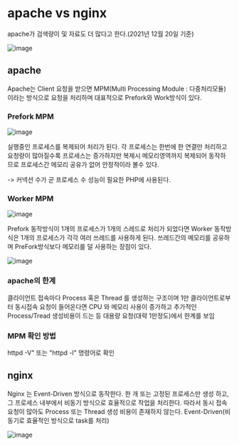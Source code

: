# apache vs nginx

apache가 검색량이 및 자료도 더 많다고 한다.(2021년 12월 20일 기준)

![image](https://user-images.githubusercontent.com/38831314/146679655-2c1ba44a-f765-41a6-918d-5f663bce081c.png)


## apache

Apache는 Client 요청을 받으면 MPM(Multi Processing Module : 다중처리모듈)이라는 방식으로 요청을 처리하며 대표적으로 Prefork와 Work방식이 있다.

### Prefork MPM

![image](https://user-images.githubusercontent.com/38831314/146679126-a0fd032a-05cd-48e8-9f01-340cf13fe4da.png)

실행중인 프로세스를 복제되어 처리가 된다. 각 프로세스는 한번에 한 연결만 처리하고 요청량이 많아질수록 프로세스는 증가하지만 복제시 메모리영역까지 복제되어 동작하므로 프로세스간 메모리 공유가 없어 안정적이라 볼수 있다.

-> 커넥션 수가 곧 프로세스 수 성능이 필요한 PHP에 사용된다.

### Worker MPM

![image](https://user-images.githubusercontent.com/38831314/146679183-2f314867-1f01-402b-8b33-01b993f5267a.png)

Prefork 동작방식이 1개의 프로세스가 1개의 스레드로 처리가 되었다면 Worker 동작방식은 1개의 프로세스가 각각 여러 쓰레드를 사용하게 된다. 쓰레드간의 메모리를 공유하며 PreFork방식보다 메모리를 덜 사용하는 장점이 있다.

![image](https://user-images.githubusercontent.com/38831314/146679278-8b717705-6f14-4c2a-9f0c-5b847f3b8c40.png)

### apache의 한계

클라이언트 접속마다 Process 혹은 Thread 를 생성하는 구조이며 1만 클라이언트로부터 동시접속 요청이 들어온다면 CPU 와 메모리 사용이 증가하고 추가적인 Process/Tread 생성비용이 드는 등 대용량 요청(대략 1만정도)에서 한계를 보임


### MPM 확인 방법

httpd -V" 또는 "httpd -l" 명령어로 확인

## nginx

Nginx 는 Event-Driven 방식으로 동작한다. 한 개 또는 고정된 프로세스만 생성 하고, 그 프로세스 내부에서 비동기 방식으로 효율적으로 작업을 처리한다. 따라서 동시 접속 요청이 많아도 Process 또는 Thread 생성 비용이 존재하지 않는다.
Event-Driven(비동기로 효율적인 방식으로 task를 처리)

![image](https://user-images.githubusercontent.com/38831314/146679439-f7d6c441-c095-4dfa-b726-fdc10aa5fa5c.png)





